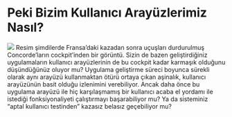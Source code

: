 # Peki Bizim Kullanıcı Arayüzlerimiz Nasıl?

![](http://kenansevindik.com/assets/images/our_ux_experience.jpeg)
Resim şimdilerde Fransa’daki kazadan sonra uçuşları durdurulmuş Concorde’ların cockpit’inden bir görüntü. Sizin de bazen 
geliştirdiğiniz uygulamaların kullanıcı arayüzlerinin de bu cockpit kadar karmaşık olduğunu düşündüğünüz oluyor mu? 
Uygulama geliştirme süreci boyunca sürekli olarak aynı arayüzü kullanmaktan ötürü ortaya çıkan aşinalık, kullanıcı 
arayüzünün basit olduğu izlenimini verebiliyor. Ancak daha önce bu uygulama arayüzü ile hiç karşılaşmamış bir kullanıcı 
acaba el yordamı ile istediği fonksiyonaliyeti çalıştırmayı başarabiliyor mu? Ya da sisteminiz “aptal kullanıcı testinden” 
kazasız belasız geçebiliyor mu?

